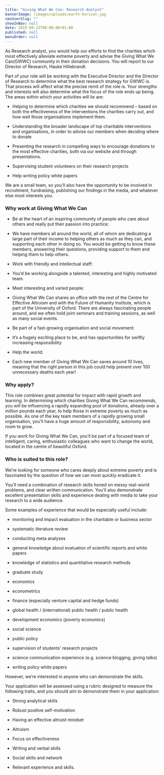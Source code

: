 ```yaml
---
title: "Giving What We Can: Research Analyst"
bannerImage: /images/uploads/earth-horizon.jpg
cmsUserSlug: ""
showInNav: null
date: 2015-09-15T00:00:00+01:00
published: null
menuOrder: null
---
```


  As Research analyst, you would help our efforts to find the charities which most effectively alleviate extreme poverty and advise the Giving What We Can(GWWC) community in their donation decisions. You will report to our Director of Research, Hauke Hillebrandt.

Part of your role will be working with the Executive Director and the Director of Research to determine what the best research strategy for GWWC is. That process will affect what the precise remit of the role is. Your strengths and interests will also determine what the focus of the role ends up being. The areas within which your activities will lie are:

* Helping to determine which charities we should recommend – based on both the effectiveness of the interventions the charities carry out, and how well those organisations implement them.

* Understanding the broader landscape of top charitable interventions and organisations, in order to advise our members when deciding where to donate

* Presenting the research in compelling ways to encourage donations to the most effective charities, both via our website and through presentations.

* Supervising student volunteers on their research projects

* Help writing policy white papers

We are a small team, so you&rsquo;ll also have the opportunity to be involved in recruitment, fundraising, publishing our findings in the media, and whatever else most interests you.

### Why work at Giving What We Can

* Be at the heart of an inspiring community of people who care about others and really put their passion into practice:

* We have members all around the world, all of whom are dedicating a large part of their income to helping others as much as they can, and supporting each other in doing so. You would be getting to know these members, answering their questions, providing support to them and helping them to help others.

* Work with friendly and intellectual staff:

* You&rsquo;d be working alongside a talented, interesting and highly motivated team.

* Meet interesting and varied people:

* Giving What We Can shares an office with the rest of the Centre for Effective Altruism and with the Future of Humanity Institute, which is part of the University of Oxford. There are always fascinating people around, and we often hold joint seminars and training sessions, as well as many social events.

* Be part of a fast-growing organisation and social movement:

* It&rsquo;s a hugely exciting place to be, and has opportunities for swiftly increasing responsibility

* Help the world:

* Each new member of Giving What We Can saves around 10 lives, meaning that the right person in this job could help prevent over 100 unnecessary deaths each year!

### Why apply?

This role combines great potential for impact with rapid growth and learning. In determining which charities Giving What We Can recommends, you will be influencing a rapidly expanding pool of donations, already over a million pounds each year, to help those in extreme poverty as much as possible. As one of the key team members of a rapidly growing small organisation, you&rsquo;ll have a huge amount of responsibility, autonomy and room to grow.

If you work for Giving What We Can, you&rsquo;ll be part of a focused team of intelligent, caring, enthusiastic colleagues who want to change the world, located in the centre of beautiful Oxford.

### Who is suited to this role?

We&rsquo;re looking for someone who cares deeply about extreme poverty and is fascinated by the question of how we can most quickly eradicate it.

You&rsquo;ll need a combination of research skills honed on messy real-world problems, and clear written communication. You'll also demonstrate excellent presentation skills and experience dealing with media to take your research to a wide audience.

Some examples of experience that would be especially useful include:

* monitoring and impact evaluation in the charitable or business sector

* systematic literature review

* conducting meta analyses

* general knowledge about evaluation of scientific reports and white papers

* knowledge of statistics and quantitative research methods

* graduate study

* economics

* econometrics

* finance (especially venture capital and hedge funds)

* global health / (international) public health / public health

* development economics (poverty economics)

* social science

* public policy

* supervision of students&rsquo; research projects

* science communication experience (e.g. science blogging, giving talks)

* writing policy white papers

However, we&rsquo;re interested in anyone who can demonstrate the skills.

Your application will be assessed using a rubric designed to measure the following traits, and you should aim to demonstrate them in your application:

 * Strong analytical skills

* Robust positive self-motivation

* Having an effective altruist mindset

* Altruism

* Focus on effectiveness

* Writing and verbal skills

* Social skills and network

* Relevant experience and skills.

  
  
  